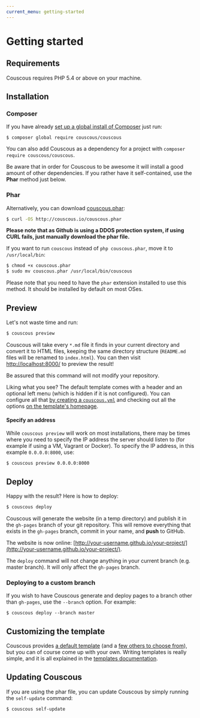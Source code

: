 ```yaml
---
current_menu: getting-started
---
```

# Getting started

## Requirements

Couscous requires PHP 5.4 or above on your machine.

## Installation

### Composer

If you have already [set up a global install of Composer](http://akrabat.com/php/global-installation-of-php-tools-with-composer/) just run:

```
$ composer global require couscous/couscous
```

You can also add Couscous as a dependency for a project with `composer require couscous/couscous`.

Be aware that in order for Couscous to be awesome it will install a good amount of other dependencies.
If you rather have it self-contained, use the **Phar** method just below.

### Phar

Alternatively, you can download [couscous.phar](http://couscous.io/couscous.phar):

```bash
$ curl -OS http://couscous.io/couscous.phar
```

**Please note that as Github is using a DDOS protection system, if using CURL fails, just manually download the phar file.**

If you want to run `couscous` instead of `php couscous.phar`, move it to `/usr/local/bin`:

```bash
$ chmod +x couscous.phar
$ sudo mv couscous.phar /usr/local/bin/couscous
```

Please note that you need to have the `phar` extension installed to use this method. It should be installed by default on most OSes.

## Preview

Let's not waste time and run:

```bash
$ couscous preview
```

Couscous will take every `*.md` file it finds in your current directory and convert it to HTML files, keeping the same directory structure (`README.md` files will be renamed to `index.html`). You can then visit [http://localhost:8000/](http://localhost:8000/) to preview the result!

Be assured that this command will not modify your repository.

Liking what you see? The default template comes with a header and an optional left menu (which is hidden if it is not configured). You can configure all that [by creating a `couscous.yml`](configuration.md) and checking out all the options [on the template's homepage](https://github.com/CouscousPHP/Template-Light).

#### Specify an address

While `couscous preview` will work on most installations, there may be times where you need to specify the IP address the server should listen to (for example if using a VM, Vagrant or Docker). To specify the IP address, in this example `0.0.0.0:8000`, use:

```
$ couscous preview 0.0.0.0:8000
```

## Deploy

Happy with the result? Here is how to deploy:

```bash
$ couscous deploy
```

Couscous will generate the website (in a temp directory) and publish it in the `gh-pages` branch of your git repository. This will remove everything that exists in the `gh-pages` branch, commit in your name, and **push** to GitHub.

The website is now online: [http://your-username.github.io/your-project/](http://your-username.github.io/your-project/).

The `deploy` command will not change anything in your current branch (e.g. master branch). It will only affect the `gh-pages` branch.

### Deploying to a custom branch

If you wish to have Couscous generate and deploy pages to a branch other than `gh-pages`, use the `--branch` option. For example:

```
$ couscous deploy --branch master
```

## Customizing the template

Couscous provides [a default template](https://github.com/CouscousPHP/Template-Light) (and a [few others to choose from](http://couscous.io/templates.html)), but you can of course come up with your own. Writing templates is really simple, and it is all explained in the [templates documentation](templates.md).

## Updating Couscous

If you are using the phar file, you can update Couscous by simply running the `self-update` command:

```bash
$ couscous self-update
```
